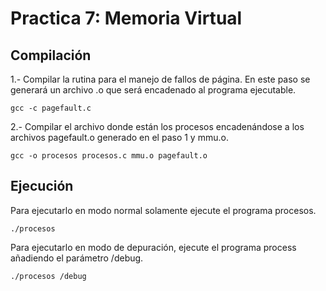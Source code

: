 # Practica 7: Memoria Virtual

## Compilación

1.- Compilar la rutina para el manejo de fallos de página. En este paso se generará un archivo .o que será encadenado al programa ejecutable.

```
gcc -c pagefault.c
```

2.- Compilar el archivo donde están los procesos encadenándose a los archivos pagefault.o generado en el paso 1 y mmu.o.

```
gcc -o procesos procesos.c mmu.o pagefault.o
```

## Ejecución

Para ejecutarlo en modo normal solamente ejecute el programa procesos.

```
./procesos
```
Para ejecutarlo en modo de depuración, ejecute el programa process añadiendo el parámetro /debug.

```
./procesos /debug
```
